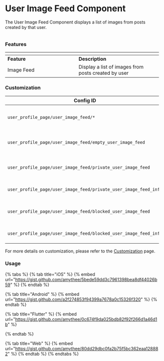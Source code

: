 # User Image Feed Component

The User Image Feed Component displays a list of images from posts created by that user.

<figure><img src="../../../../../.gitbook/assets/if1.png" alt=""><figcaption></figcaption></figure>



### Features <a href="#features" id="features"></a>

<table data-header-hidden><thead><tr><th width="217"></th><th></th></tr></thead><tbody><tr><td><strong>Feature</strong></td><td><strong>Description</strong></td></tr><tr><td>Image Feed</td><td>Display a list of images from posts created by user</td></tr></tbody></table>

### Customization

<table><thead><tr><th width="269">Config ID</th><th width="122">Type</th><th>Description</th></tr></thead><tbody><tr><td><code>user_profile_page/user_image_feed/*</code></td><td>Component</td><td>You can customize component <code>theme</code></td></tr><tr><td><code>user_profile_page/user_image_feed/empty_user_image_feed</code></td><td>Element</td><td>You can customize <code>text</code> and <code>image</code></td></tr><tr><td><code>user_profile_page/user_image_feed/private_user_image_feed</code></td><td>Element</td><td>You can customize <code>text</code> and <code>image</code></td></tr><tr><td><code>user_profile_page/user_image_feed/private_user_image_feed_info</code></td><td>Element</td><td>You can customize <code>text</code></td></tr><tr><td><code>user_profile_page/user_image_feed/blocked_user_image_feed</code></td><td>Element</td><td>You can customize <code>text</code> and <code>image</code></td></tr><tr><td><code>user_profile_page/user_image_feed/blocked_user_image_feed_info</code></td><td>Element</td><td>You can customize <code>text</code></td></tr></tbody></table>

For more details on customization, please refer to the [Customization](../../../customization/) page.

### Usage <a href="#usage" id="usage"></a>

{% tabs %}
{% tab title="iOS" %}
{% embed url="https://gist.github.com/amythee/5bede59dd3c7961398bea8df44026b59" %}
{% endtab %}

{% tab title="Android" %}
{% embed url="https://gist.github.com/a2f274853f94399a7678a0c15326f320" %}
{% endtab %}

{% tab title="Flutter" %}
{% embed url="https://gist.github.com/amythee/0c674f9da025bdb82f92f266d1a46d1b" %}


{% endtab %}

{% tab title="Web" %}
{% embed url="https://gist.github.com/amythee/80dd29dbc0fa2b75f5bc362eaa128882" %}
{% endtab %}
{% endtabs %}
